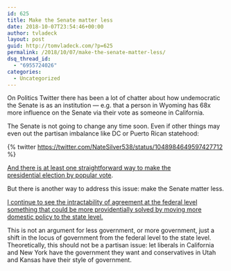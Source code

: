 ```yaml
---
id: 625
title: Make the Senate matter less
date: 2018-10-07T23:54:46+00:00
author: tvladeck
layout: post
guid: http://tomvladeck.com/?p=625
permalink: /2018/10/07/make-the-senate-matter-less/
dsq_thread_id:
  - "6955724026"
categories:
  - Uncategorized
---
```

On Politics Twitter there has been a lot of chatter about how undemocratic the Senate is as an institution — e.g. that a person in Wyoming has 68x more influence on the Senate via their vote as someone in California.

The Senate is not going to change any time soon. Even if other things may even out the partisan imbalance like DC or Puerto Rican statehood:

{% twitter https://twitter.com/NateSilver538/status/1048984649597427712 %}

<a href="https://en.wikipedia.org/wiki/National_Popular_Vote_Interstate_Compact" target="_blank">And there is at least one straightforward way to make the presidential election by popular vote</a>.

But there is another way to address this issue: make the Senate matter less.

<a href="http://tomvladeck.com/2018/10/05/trump-federalism/" target="_blank">I continue to see the intractability of agreement at the federal level something that could be more providentially solved by moving more domestic policy to the state level.</a>

This is not an argument for less government, or more government, just a shift in the locus of government from the federal level to the state level. Theoretically, this should not be a partisan issue: let liberals in California and New York have the government they want and conservatives in Utah and Kansas have their style of government.

&nbsp;

